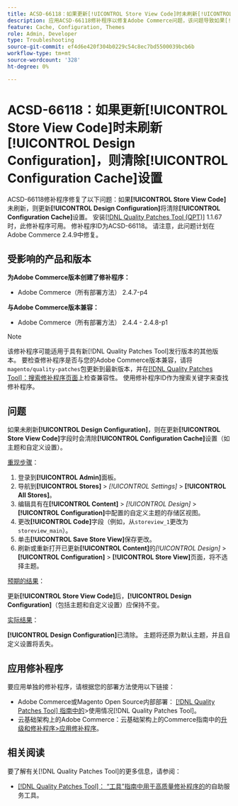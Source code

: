 ```yaml
---
title: ACSD-66118：如果更新[!UICONTROL Store View Code]时未刷新[!UICONTROL Design Configuration]，则清除[!UICONTROL Configuration Cache]设置
description: 应用ACSD-66118修补程序以修复Adobe Commerce问题，该问题导致如果[!UICONTROL Store View Code]未正确刷新，则更新[!UICONTROL Design Configuration]将清除[!UICONTROL Configuration Cache]（主题和自定义设置）。
feature: Cache, Configuration, Themes
role: Admin, Developer
type: Troubleshooting
source-git-commit: ef4d6e420f304b0229c54c8ec7bd5500039bcb6b
workflow-type: tm+mt
source-wordcount: '328'
ht-degree: 0%

---
```



# ACSD-66118：如果更新&#x200B;**[!UICONTROL Store View Code]**&#x200B;时未刷新&#x200B;**[!UICONTROL Design Configuration]**，则清除&#x200B;**[!UICONTROL Configuration Cache]**&#x200B;设置

ACSD-66118修补程序修复了以下问题：如果&#x200B;**[!UICONTROL Store View Code]**&#x200B;未刷新，则更新&#x200B;**[!UICONTROL Design Configuration]**&#x200B;将清除&#x200B;**[!UICONTROL Configuration Cache]**&#x200B;设置。 安装[[!DNL Quality Patches Tool (QPT)]](/help/tools/quality-patches-tool/quality-patches-tool-to-self-serve-quality-patches.md) 1.1.67时，此修补程序可用。 修补程序ID为ACSD-66118。 请注意，此问题计划在Adobe Commerce 2.4.9中修复。

## 受影响的产品和版本

**为Adobe Commerce版本创建了修补程序：**

* Adobe Commerce（所有部署方法） 2.4.7-p4

**与Adobe Commerce版本兼容：**

* Adobe Commerce（所有部署方法） 2.4.4 - 2.4.8-p1

>[!NOTE]
>
>该修补程序可能适用于具有新[!DNL Quality Patches Tool]发行版本的其他版本。 要检查修补程序是否与您的Adobe Commerce版本兼容，请将`magento/quality-patches`包更新到最新版本，并在[[!DNL Quality Patches Tool]：搜索修补程序页面](https://experienceleague.adobe.com/tools/commerce-quality-patches/index.html)上检查兼容性。 使用修补程序ID作为搜索关键字来查找修补程序。

## 问题

如果未刷新&#x200B;**[!UICONTROL Design Configuration]**，则在更新&#x200B;**[!UICONTROL Store View Code]**&#x200B;字段时会清除&#x200B;**[!UICONTROL Configuration Cache]**&#x200B;设置（如主题和自定义设置）。

<u>重现步骤</u>：

1. 登录到&#x200B;**[!UICONTROL Admin]**&#x200B;面板。
2. 导航到&#x200B;**[!UICONTROL Stores]** > *[!UICONTROL Settings]* > **[!UICONTROL All Stores]**。
3. 编辑具有在&#x200B;**[!UICONTROL Content]** > *[!UICONTROL Design]* > **[!UICONTROL Configuration]**&#x200B;中配置的自定义主题的存储区视图。
4. 更改&#x200B;**[!UICONTROL Code]**&#x200B;字段（例如，从`storeview_1`更改为`storeview_main`）。
5. 单击&#x200B;**[!UICONTROL Save Store View]**&#x200B;保存更改。
6. 刷新或重新打开已更新&#x200B;**[!UICONTROL Content]**&#x200B;的&#x200B;*[!UICONTROL Design]* > **[!UICONTROL Configuration]** > **[!UICONTROL Store View]**&#x200B;页面，将不选择主题。

<u>预期的结果</u>：

更新&#x200B;**[!UICONTROL Store View Code]**&#x200B;后，**[!UICONTROL Design Configuration]**（包括主题和自定义设置）应保持不变。

<u>实际结果</u>：

**[!UICONTROL Design Configuration]**&#x200B;已清除。 主题将还原为默认主题，并且自定义设置将丢失。

## 应用修补程序

要应用单独的修补程序，请根据您的部署方法使用以下链接：

* Adobe Commerce或Magento Open Source内部部署： [[!DNL Quality Patches Tool] 指南中的](/help/tools/quality-patches-tool/usage.md)>使用情况[!DNL Quality Patches Tool]。
* 云基础架构上的Adobe Commerce：云基础架构上的Commerce指南中的[升级和修补程序>应用修补程序](https://experienceleague.adobe.com/docs/commerce-cloud-service/user-guide/develop/upgrade/apply-patches.html)。

## 相关阅读

要了解有关[!DNL Quality Patches Tool]的更多信息，请参阅：

* [[!DNL Quality Patches Tool]： “工具”指南中用于高质量修补程序的](/help/tools/quality-patches-tool/quality-patches-tool-to-self-serve-quality-patches.md)的自助服务工具。
